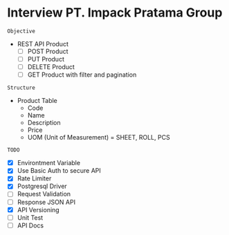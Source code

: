 # Interview PT. Impack Pratama Group

`` Objective ``

- REST API Product
  - [ ] POST Product
  - [ ] PUT Product
  - [ ] DELETE Product
  - [ ] GET Product with filter and pagination

`` Structure ``

- Product Table
  - Code
  - Name
  - Description
  - Price
  - UOM (Unit of Measurement) = SHEET, ROLL, PCS

`` TODO ``

- [x] Environtment Variable
- [x] Use Basic Auth to secure API
- [x] Rate Limiter
- [x] Postgresql Driver
- [ ] Request Validation
- [ ] Response JSON API
- [x] API Versioning
- [ ] Unit Test
- [ ] API Docs
